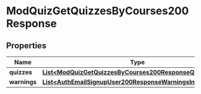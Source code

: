 

# ModQuizGetQuizzesByCourses200Response


## Properties

| Name | Type | Description | Notes |
|------------ | ------------- | ------------- | -------------|
|**quizzes** | [**List&lt;ModQuizGetQuizzesByCourses200ResponseQuizzesInner&gt;**](ModQuizGetQuizzesByCourses200ResponseQuizzesInner.md) |  |  |
|**warnings** | [**List&lt;AuthEmailSignupUser200ResponseWarningsInner&gt;**](AuthEmailSignupUser200ResponseWarningsInner.md) |  |  [optional] |



